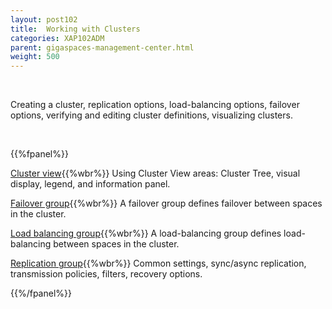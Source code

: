 ```yaml
---
layout: post102
title:  Working with Clusters
categories: XAP102ADM
parent: gigaspaces-management-center.html
weight: 500
---
```


<br>

Creating a cluster, replication options, load-balancing options, failover options, verifying and editing cluster definitions, visualizing clusters.


<br>

{{%fpanel%}}

[Cluster view](./cluster-view-gigaspaces-browser.html){{%wbr%}}
Using Cluster View areas: Cluster Tree, visual display, legend, and information panel.

[Failover group](./failover-group-gigaspaces-browser.html){{%wbr%}}
A failover group defines failover between spaces in the cluster.

[Load balancing group](./load-balancing-group-gigaspaces-browser.html){{%wbr%}}
A load-balancing group defines load-balancing between spaces in the cluster.

[Replication group](./replication-group-gigaspaces-browser.html){{%wbr%}}
Common settings, sync/async replication, transmission policies, filters, recovery options.


{{%/fpanel%}}



